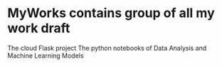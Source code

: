 # MyWorks contains group of all my work draft

The cloud Flask project
The python notebooks of Data Analysis and Machine Learning Models
